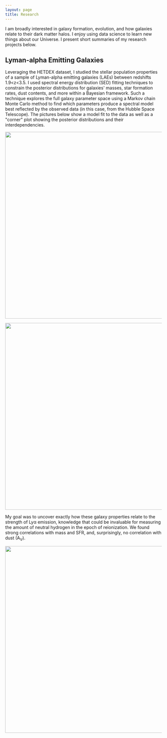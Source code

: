 ```yaml
---
layout: page
title: Research
---
```


I am broadly interested in galaxy formation, evolution, and how galaxies relate to their dark matter halos. I enjoy using data science to learn new things about our Universe. I present short summaries of my research projects below.

## Lyman-alpha Emitting Galaxies

Leveraging the HETDEX dataset, I studied the stellar population properties of a sample of Lyman-alpha emitting galaxies (LAEs) between redshifts 1.9<z<3.5. I used spectral energy distribution (SED) fitting techniques to constrain the posterior distributions for galaxies' masses, star formation rates, dust contents, and more within a Bayesian framework. Such a technique explores the full galaxy parameter space using a Markov chain Monte Carlo method to find which parameters produce a spectral model best reflected by the observed data (in this case, from the Hubble Space Telescope). The pictures below show a model fit to the data as well as a "corner" plot showing the posterior distributions and their interdependencies. 


<img src="../assets/img/research/sedfit_10388.png" 
     width="600" class="center"  />
     
<img src="../assets/img/research/cornerplot_10388.png" 
     width="600" class="center" />

My goal was to uncover exactly how these galaxy properties relate to the strength of Ly&alpha; emission, knowledge that could be invaluable for measuring the amount of neutral hydrogen in the epoch of reionization. We found strong correlations with mass and SFR, and, surprisingly, no correlation with dust (A<sub>V</sub>). 

<img src="../assets/img/research/six_ew_correlations.png" 
     width="600" class="center" />
